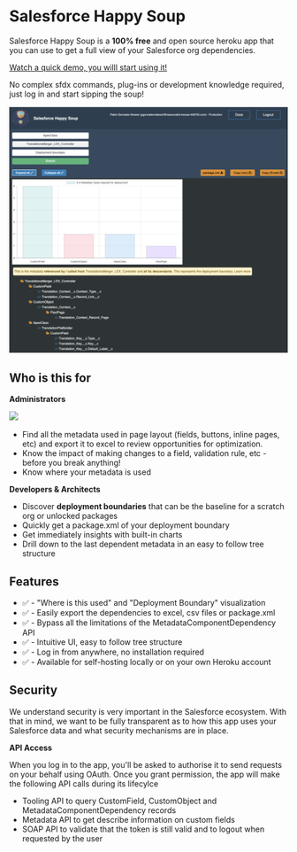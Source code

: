 # Salesforce Happy Soup

Salesforce Happy Soup is a **100% free** and open source heroku app that you can use to get a full view of your Salesforce org dependencies. 

[Watch a quick demo, you willl start using it!](http://github.com) 

No complex sfdx commands, plug-ins or development knowledge required, just log in and start sipping the soup! 




<p align="center">
  <img src="./sfdc-happy-main.png" width="738">
</p>

## Who is this for

**Administrators** 

<img src="https://d3nqfz2gm66yqg.cloudfront.net/images/v1463575370-salesforceadminCertifiedIMg_vlyccp.png" height="100px"> 

* Find all the metadata used in page layout (fields, buttons, inline pages, etc) and export it to excel to review opportunities for optimization.
* Know the impact of making changes to a field, validation rule, etc - before you break anything!
* Know where your metadata is used 

**Developers & Architects**

* Discover **deployment boundaries** that can be the baseline for a scratch org or unlocked packages
* Quickly get a package.xml of your deployment boundary
* Get immediately insights with built-in charts
* Drill down to the last dependent metadata in an easy to follow tree structure

## Features

* :white_check_mark: -   "Where is this used" and "Deployment Boundary" visualization
* :white_check_mark: -   Easily export the dependencies to excel, csv files or package.xml
* :white_check_mark: -   Bypass all the limitations of the MetadataComponentDependency API
* :white_check_mark: -   Intuitive UI, easy to follow tree structure
* :white_check_mark: -   Log in from anywhere, no installation required
* :white_check_mark: -   Available for self-hosting locally or on your own Heroku account

## Security

We understand security is very important in the Salesforce ecosystem. With that in mind, we want to be fully transparent as to how this app uses your Salesforce data and what security mechanisms are in place.


**API Access**

When you log in to the app, you'll be asked to authorise it to send requests on your behalf using OAuth. Once you grant permission, the app will make the following API calls during its lifecylce

* Tooling API to query CustomField, CustomObject and MetadataComponentDependency records
* Metadata API to get describe information on custom fields
* SOAP API to validate that the token is still valid and to logout when requested by the user

